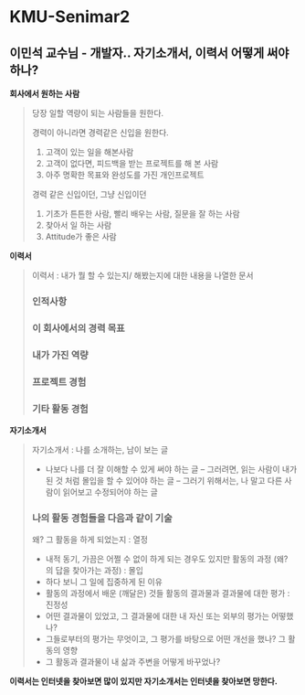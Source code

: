 # KMU-Senimar2

## 이민석 교수님 - 개발자.. 자기소개서, 이력서 어떻게 써야하나?



**회사에서 원하는 사람**
> 당장 일할 역량이 되는 사람들을 원한다.
>
> 경력이 아니라면 경력같은 신입을 원한다.
> 1. 고객이 있는 일을 해본사람
> 2. 고객이 없다면, 피드백을 받는 프로젝트를 해 본 사람
> 3. 아주 명확한 목표와 완성도를 가진 개인프로젝트
>
> 경력 같은 신입이던, 그냥 신입이던
> 1. 기초가 튼튼한 사람, 빨리 배우는 사람, 질문을 잘 하는 사람
> 2. 찾아서 일 하는 사람
> 3. Attitude가 좋은 사람


**이력서**
> 이력서 : 내가 뭘 할 수 있는지/ 해봤는지에 대한 내용을 나열한 문서
>
> ### 인적사항
> ### 이 회사에서의 경력 목표
> ### 내가 가진 역량
> ### 프로젝트 경험
> ### 기타 활동 경험


**자기소개서**
> 자기소개서 : 나를 소개하는, 남이 보는 글
> - 나보다 나를 더 잘 이해할 수 있게 써야 하는 글
> – 그러려면, 읽는 사람이 내가 된 것 처럼 몰입을 할 수 있어야 하는 글
> – 그러기 위해서는, 나 말고 다른 사람이 읽어보고 수정되어야 하는 글
>
>
> ### 나의 활동 경험들을 다음과 같이 기술
> 왜? 그 활동을 하게 되었는지 : 열정
> - 내적 동기, 가끔은 어쩔 수 없이 하게 되는 경우도 있지만
> 활동의 과정 (왜? 의 답을 찾아가는 과정) : 몰입
> - 하다 보니 그 일에 집중하게 된 이유
> - 활동의 과정에서 배운 (깨달은) 것들
> 활동의 결과물과 결과물에 대한 평가 : 진정성
> - 어떤 결과물이 있었고, 그 결과물에 대한 내 자신 또는 외부의 평가는 어떻했나?
> - 그들로부터의 평가는 무엇이고, 그 평가를 바탕으로 어떤 개선을 했나?
> 그 활동의 영향
> - 그 활동과 결과물이 내 삶과 주변을 어떻게 바꾸었나?

**이력서는 인터넷을 찾아보면 많이 있지만 자기소개서는 인터넷을 찾아보면 망한다.**
